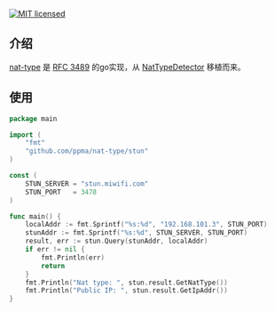 [1]: https://tools.ietf.org/images/rfc.png
[2]: https://img.shields.io/badge/license-MIT-blue.svg
[3]: LICENSE

[![MIT licensed][2]][3]

## 介绍

[nat-type](https://github.com/ppma/nat-type) 是 [RFC 3489][1]
的go实现，从 [NatTypeDetector](https://github.com/cdnbye/NatTypeDetector) 移植而来。

## 使用

```go
package main

import (
	"fmt"
	"github.com/ppma/nat-type/stun"
)

const (
	STUN_SERVER = "stun.miwifi.com"
	STUN_PORT   = 3478
)

func main() {
	localAddr := fmt.Sprintf("%s:%d", "192.168.101.3", STUN_PORT)
	stunAddr := fmt.Sprintf("%s:%d", STUN_SERVER, STUN_PORT)
	result, err := stun.Query(stunAddr, localAddr)
	if err != nil {
		fmt.Println(err)
		return
	}
	fmt.Println("Nat type: ", stun.result.GetNatType())
	fmt.Println("Public IP: ", stun.result.GetIpAddr())
}
```